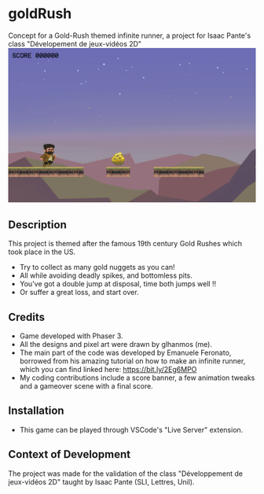 # goldRush
Concept for a Gold-Rush themed infinite runner, a project for Isaac Pante's class "Dévelopement de jeux-vidéos 2D"
![image](screenshot.PNG)
## Description
This project is themed after the famous 19th century Gold Rushes which took place in the US. 
* Try to collect as many gold nuggets as you can!
* All while avoiding deadly spikes, and bottomless pits. 
* You've got a double jump at disposal, time both jumps well !!
* Or suffer a great loss, and start over.
## Credits
* Game developed with Phaser 3.
* All the designs and pixel art were drawn by glhanmos (me).
* The main part of the code was developed by Emanuele Feronato, borrowed from his amazing tutorial on how to make an infinite runner, which you can find linked here:
https://bit.ly/2Eg6MPO
* My coding contributions include a score banner, a few animation tweaks and a gameover scene with a final score.
## Installation
* This game can be played through VSCode's "Live Server" extension.
## Context of Development
The project was made for the validation of the class "Développement de jeux-vidéos 2D" taught by Isaac Pante (SLI, Lettres, Unil).
